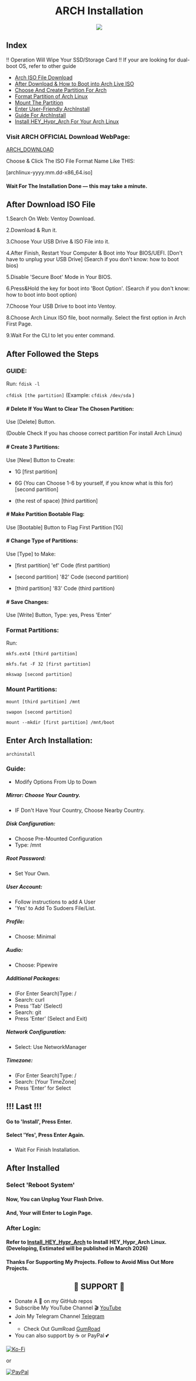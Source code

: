 <h1 align="center">
  ARCH Installation
</h1>
<p align="center">
  <img src="https://img.shields.io/badge/Arch%20Linux-111111.svg?logo=archlinux"/>
</p>

## Index

‼️ Operation Will Wipe Your SSD/Storage Card
‼️ If your are looking for dual-boot OS, refer to other guide

- [Arch ISO File Download](https://github.com/hey1me/ARCH_INSTALLATION/blob/main/README.md#visit-arch-official-download-webpage)
- [After Download & How to Boot into Arch Live ISO](https://github.com/hey1me/ARCH_INSTALLATION/blob/main/README.md#after-download)
- [Choose And Create Partition For Arch](https://github.com/hey1me/ARCH_INSTALLATION/blob/main/README.md#after-followed-the-steps)
- [Format Partition of Arch Linux](https://github.com/hey1me/ARCH_INSTALLATION/blob/main/README.md#format-partitions)
- [Mount The Partition](https://github.com/hey1me/ARCH_INSTALLATION/blob/main/README.md#mount-partitions)
- [Enter User-Friendly ArchInstall](https://github.com/hey1me/ARCH_INSTALLATION/blob/main/README.md#enter-arch-installation)
- [Guide For ArchInstall](https://github.com/hey1me/ARCH_INSTALLATION/blob/main/README.md#guide-1)
- [Install HEY_Hypr_Arch For Your Arch Linux](https://github.com/hey1me/ARCH_INSTALLATION/blob/main/README.md#after-installed)


### Visit ARCH OFFICIAL Download WebPage:
[ARCH_DOWNLOAD](https://geo.mirror.pkgbuild.com/iso/latest/)

Choose & Click The ISO File Format Name Like THIS:

[archlinux-yyyy.mm.dd-x86_64.iso]


#### Wait For The Installation Done — this may take a minute.


## After Download ISO File

1.Search On Web: Ventoy Download.

2.Download & Run it.

3.Choose Your USB Drive & ISO File into it.

4.After Finish, Restart Your Computer & Boot into Your BIOS/UEFI. [Don't have to unplug your USB Drive]
(Search if you don't know: how to boot bios)

5.Disable 'Secure Boot' Mode in Your BIOS.

6.Press&Hold the key for boot into 'Boot Option'.
(Search if you don't know: how to boot into boot option)

7.Choose Your USB Drive to boot into Ventoy.

8.Choose Arch Linux ISO file, boot normally. Select the first option in Arch First Page.

9.Wait For the CLI to let you enter command.


## After Followed the Steps

### GUIDE:
Run:
`fdisk -l`

`cfdisk [the partition]` (Example: `cfdisk /dev/sda` )

#### # Delete If You Want to Clear The Chosen Partition:

Use [Delete] Button.

(Double Check If you has choose correct partition For install Arch Linux)


#### # Create 3 Partitions:

Use [New] Button to Create:

- 1G  [first partition]

- 6G (You can Choose 1-6 by yourself, if you know what is this for)   [second partition]

- (the rest of space)   [third partition]


#### # Make Partition Bootable Flag:

Use [Bootable] Button to Flag First Partition [1G]


#### # Change Type of Partitions:

Use [Type] to Make:

- [first partition] 'ef' Code    (first partition)

- [second partition] '82' Code    (second partition)

- [third partition] '83' Code     (third partition)


#### # Save Changes:

Use [Write] Button, Type: yes, Press 'Enter'


### Format Partitions:

Run:

`mkfs.ext4 [third partition]`

`mkfs.fat -F 32 [first partition]`

`mkswap [second partition]`


### Mount Partitions:

`mount [third partition] /mnt`

`swapon [second partition]`

`mount --mkdir [first partition] /mnt/boot`


## Enter Arch Installation:

`archinstall`

### Guide:

- Modify Options From Up to Down

##### Mirror: Choose Your Country. 
- IF Don't Have Your Country, Choose Nearby Country.

##### Disk Configuration:
- Choose Pre-Mounted Configuration
- Type: /mnt

##### Root Password:
- Set Your Own.

##### User Account:
- Follow instructions to add A User
- 'Yes' to Add To Sudoers File/List.

##### Profile:
- Choose: Minimal

##### Audio:
- Choose: Pipewire

##### Additional Packages:
- (For Enter Search)Type: /
- Search: curl
- Press 'Tab' (Select)
- Search: git
- Press 'Enter' (Select and Exit)

##### Network Configuration:
- Select: Use NetworkManager

##### Timezone:
- (For Enter Search)Type: /
- Search: [Your TimeZone]
- Press 'Enter' for Select

## !!! Last !!!

#### Go to 'Install', Press Enter.

#### Select 'Yes', Press Enter Again.

### 
- Wait For Finish Installation.

## After Installed

### Select 'Reboot System'

#### Now, You can Unplug Your Flash Drive.

#### And, Your will Enter to Login Page.

### After Login:

#### Refer to [Install_HEY_Hypr_Arch](https://github.com/hey1me/HEY_HyprArch) to Install HEY_Hypr_Arch Linux. (Developing, Estimated will be published in March 2026)

#### Thanks For Supporting My Projects. Follow to Avoid Miss Out More Projects.


<h2 align="center">
    💌 SUPPORT 💌
</h2>

- Donate A 🌟 on my GitHub repos
- Subscribe My YouTube Channel 🎬 [YouTube](https://www.youtube.com/@hey1me)
- Join My Telegram Channel [Telegram](https://t.me/Hey_HyprArch)
- - Check Out GumRoad [GumRoad](https://hey1me.gumroad.com/)
- You can also support by ☕ or PayPal 💕

[![Ko-Fi](https://img.shields.io/badge/Ko--fi-F16061?style=for-the-badge&logo=ko-fi&logoColor=white)](https://ko-fi.com/hey1me)

or

[![PayPal](https://img.shields.io/badge/PayPal-00457C?style=for-the-badge&logo=paypal&logoColor=white)](https://paypal.me/TengQing1016)
